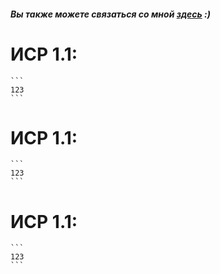 
#### *Вы также можете связаться со мной [здесь](https://vk.com/nestessia) :)*

# ИСР 1.1:

    ```
    123
    ```
# ИСР 1.1:

    ```
    123
    ```
# ИСР 1.1:

    ```
    123
    ```
